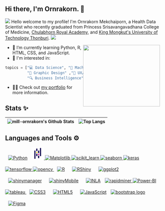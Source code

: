 ## Hi there, I'm Ornrakorn. 👋  
<img src="https://media0.giphy.com/media/dXSX78fEcQ4aEpvW44/giphy.gif" width="35"> Hello welcome to my profile! I'm Ornrakorn Mekchaiporn, a Health Data Scientist who recently graduated from Princess Srisavangavadhana College of Medicine, [Chulabhorn Royal Academy](https://www.cra.ac.th/en/home), and [King Mongkut's University of Technology Thonburi](https://www.kmutt.ac.th/en/). <img src="https://emojis.slackmojis.com/emojis/images/1621024394/39092/cat-roll.gif?1621024394" width="28" />

<img src="https://media2.giphy.com/media/PowPs3nkR1PwJCPqtc/giphy.gif" align="right" width="250" height="200" />

- 🌱 I’m currently learning Python, R, HTML, CSS, and JavaScript.
- 💬 I'm interested in:
 ``` py
 topics = ["💻 Data Science", "🤖 Machine Learning", "📊 Data Visualization", 
           "🎨 Graphic Design" ,"📏 UX/UI Design", "✨ Infographic Design",
           "🔍 Business Intelligence", "🧪 Biostatistics and Epidemiology" ]
 ```

- 👨‍💻 Check out [my portfolio](https://mill-ornrakorn.github.io/my-portfolio-website/) for more information.

## Stats ✨
| ![mill-ornrakorn's Github Stats](https://github-readme-stats.vercel.app/api?username=mill-ornrakorn&theme=buefy&show_icons=true&hide_border=true) | ![Top Langs](https://github-readme-stats.vercel.app/api/top-langs/?username=mill-ornrakorn&theme=buefy&hide=TeX&layout=compact&hide_border=true) |
| ------------- | ------------- |


## Languages and Tools ⚙
<div align="left">  
  <a href="https://www.python.org/" target="_blank"><img style="margin: 10px" src="https://profilinator.rishav.dev/skills-assets/python-original.svg" alt="Python" height="40" /></a>  
  <a href="https://pandas.pydata.org/" target="_blank" rel="noreferrer"> <img src="https://raw.githubusercontent.com/devicons/devicon/2ae2a900d2f041da66e950e4d48052658d850630/icons/pandas/pandas-original.svg" alt="pandas" width="40" height="40"/> </a> 
  <a href="https://matplotlib.org/" target="_blank" rel="noreferrer"> <img src="https://upload.wikimedia.org/wikipedia/commons/thumb/8/84/Matplotlib_icon.svg/1200px-Matplotlib_icon.svg.png" alt="Matplotlib" width="40" height="40"/> </a> 
  <a href="https://scikit-learn.org/" target="_blank" rel="noreferrer"> <img src="https://upload.wikimedia.org/wikipedia/commons/0/05/Scikit_learn_logo_small.svg" alt="scikit_learn" width="40" height="40"/> </a> <a href="https://seaborn.pydata.org/" target="_blank" rel="noreferrer"> <img src="https://seaborn.pydata.org/_images/logo-mark-lightbg.svg" alt="seaborn" width="40" height="40"/> </a> 
  <a href="https://keras.io/" target="_blank" rel="noreferrer"> <img src="https://upload.wikimedia.org/wikipedia/commons/thumb/a/ae/Keras_logo.svg/1200px-Keras_logo.svg.png" alt="keras" width="40" height="40"/> </a> 
  <a href="https://www.tensorflow.org" target="_blank" rel="noreferrer"> <img src="https://www.vectorlogo.zone/logos/tensorflow/tensorflow-icon.svg" alt="tensorflow" width="40" height="40"/> </a>
  <a href="https://opencv.org/" target="_blank" rel="noreferrer"> <img src="https://www.vectorlogo.zone/logos/opencv/opencv-icon.svg" alt="opencv" width="40" height="40"/> </a> 
  <a href="https://www.r-project.org/" target="_blank"><img style="margin: 10px" src="https://profilinator.rishav.dev/skills-assets/r.svg" alt="R" height="40" /></a>  
  <a href="https://shiny.posit.co/" target="_blank"><img style="margin: 10px" src="https://rstudio.github.io/shiny/reference/figures/logo.png" alt="RShiny" height="40" /></a>  
  <a href="https://ggplot2.tidyverse.org/" target="_blank"><img style="margin: 10px" src="https://bookdown.org/somsak_c/data_visualization_with_r_programming/chapter8/ggplo2logo.png" alt="ggplot2" height="40" /></a>  
  <a href="https://datastorm-open.github.io/shinymanager/" target="_blank"><img style="margin: 10px" src="https://datastorm-open.github.io/shinymanager/reference/figures/shinymanager.png" alt="shinymanager" height="40" /></a>  
  <a href="https://rinterface.github.io/shinyMobile/" target="_blank"><img style="margin: 10px" src="https://rinterface.github.io/shinyMobile/reference/figures/logo.png" alt="shinyMobile" height="40" /></a> 
  <a href="https://www.r-inla.org/" target="_blank"><img style="margin: 10px" src="https://lh3.googleusercontent.com/GJmrSEVSKVnDJPz5HykhyNs02Biq6BqGdU4fzIfdcddFGEXwc1bENXjqdkj3BLuREy09r4dc5mlENr3h33MA4XJubxiRwXfvN0bxnAVrFguNq_SQyfCU_4Va4w8XgD2sSQ=w1280" alt="INLA" height="40" /></a>  
  <a href="https://rapidminer.com/" target="_blank" rel="noreferrer"> <img src="https://avatars.githubusercontent.com/u/4490278?s=280&v=4" alt="rapidminer" width="40" height="40"/> </a>
  <a href="https://powerbi.microsoft.com/en-us/" target="_blank" rel="noreferrer"> <img src="https://upload.wikimedia.org/wikipedia/commons/thumb/c/cf/New_Power_BI_Logo.svg/2048px-New_Power_BI_Logo.svg.png" alt="Power-BI"  height="40"/> </a> 
  <a href="https://www.tableau.com/" target="_blank" rel="noreferrer"> <img src="https://seeklogo.com/images/T/tableau-software-logo-F1CE2CA54A-seeklogo.com.png" alt="tableau"  height="40"/> </a> 
<!-- Front End -->
  <a href="https://www.w3schools.com/css/" target="_blank"><img style="margin: 10px" src="https://profilinator.rishav.dev/skills-assets/css3-original-wordmark.svg" alt="CSS3" height="40" /></a>  
  <a href="https://en.wikipedia.org/wiki/HTML5" target="_blank"><img style="margin: 10px" src="https://profilinator.rishav.dev/skills-assets/html5-original-wordmark.svg" alt="HTML5" height="40" /></a>  
  <a href="https://www.javascript.com/" target="_blank"><img style="margin: 10px" src="https://profilinator.rishav.dev/skills-assets/javascript-original.svg" alt="JavaScript" height="40" /></a>  
  <a href="https://getbootstrap.com/docs/3.4/javascript/" target="_blank"><img src="https://cdn.jsdelivr.net/gh/devicons/devicon/icons/bootstrap/bootstrap-original.svg" height="40" alt="bootstrap logo"  /></a>  
  <a href="https://www.figma.com/" target="_blank"><img style="margin: 10px" src="https://profilinator.rishav.dev/skills-assets/figma-icon.svg" alt="Figma" height="35" /></a>  
</div>


<!-- ![Visitor Badge](https://visitor-badge.laobi.icu/badge?page_id=mill-ornrakorn.mill-ornrakorn) 
#### 💻Work experience:
  
- Jun 2022 - Aug 2022: ```Health Data Scientist``` intern (Work Integrated Learning based [project](https://github.com/mill-ornrakorn/Spatiotemporal-epidemiology-and-analysis-of-mental-health-conditions-in-Thailand)) at Mahidol-Oxford Tropical Medicine Research Unit (MORU) Faculty of Tropical Medicine Mahidol University in Bangkok, Thailand.-->

